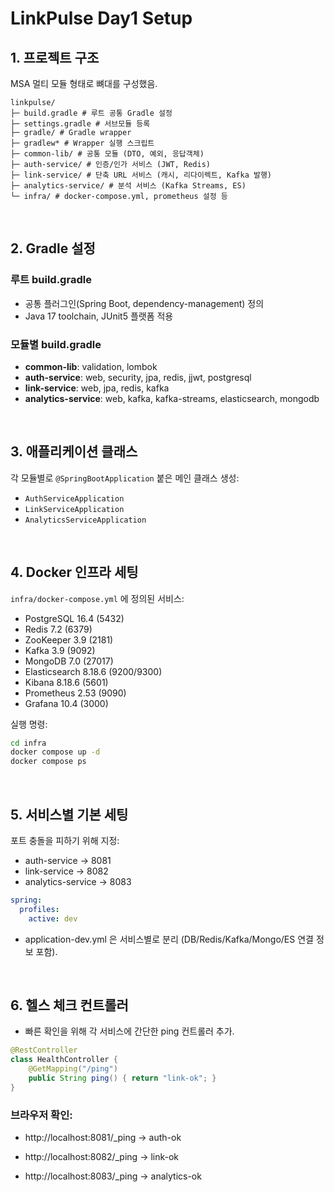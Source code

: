 # LinkPulse Day1 Setup

## 1. 프로젝트 구조

MSA 멀티 모듈 형태로 뼈대를 구성했음.

```
linkpulse/
├─ build.gradle # 루트 공통 Gradle 설정
├─ settings.gradle # 서브모듈 등록
├─ gradle/ # Gradle wrapper
├─ gradlew* # Wrapper 실행 스크립트
├─ common-lib/ # 공통 모듈 (DTO, 예외, 응답객체)
├─ auth-service/ # 인증/인가 서비스 (JWT, Redis)
├─ link-service/ # 단축 URL 서비스 (캐시, 리다이렉트, Kafka 발행)
├─ analytics-service/ # 분석 서비스 (Kafka Streams, ES)
└─ infra/ # docker-compose.yml, prometheus 설정 등
```
<br/>

## 2. Gradle 설정

### 루트 build.gradle
- 공통 플러그인(Spring Boot, dependency-management) 정의
- Java 17 toolchain, JUnit5 플랫폼 적용


### 모듈별 build.gradle
- **common-lib**: validation, lombok
- **auth-service**: web, security, jpa, redis, jjwt, postgresql
- **link-service**: web, jpa, redis, kafka
- **analytics-service**: web, kafka, kafka-streams, elasticsearch, mongodb

<br/>

## 3. 애플리케이션 클래스

각 모듈별로 `@SpringBootApplication` 붙은 메인 클래스 생성:
- `AuthServiceApplication`
- `LinkServiceApplication`
- `AnalyticsServiceApplication`

<br/>

## 4. Docker 인프라 세팅

`infra/docker-compose.yml` 에 정의된 서비스:

- PostgreSQL 16.4 (5432)
- Redis 7.2 (6379)
- ZooKeeper 3.9 (2181)
- Kafka 3.9 (9092)
- MongoDB 7.0 (27017)
- Elasticsearch 8.18.6 (9200/9300)
- Kibana 8.18.6 (5601)
- Prometheus 2.53 (9090)
- Grafana 10.4 (3000)

실행 명령:
```bash
cd infra
docker compose up -d
docker compose ps
```

<br/>

## 5. 서비스별 기본 세팅

포트 충돌을 피하기 위해 지정:

- auth-service → 8081
- link-service → 8082
- analytics-service → 8083

```yml
spring:
  profiles:
    active: dev
```
- application-dev.yml 은 서비스별로 분리 (DB/Redis/Kafka/Mongo/ES 연결 정보 포함).

<br/>

## 6. 헬스 체크 컨트롤러

- 빠른 확인을 위해 각 서비스에 간단한 ping 컨트롤러 추가.

```java
@RestController
class HealthController {
    @GetMapping("/ping")
    public String ping() { return "link-ok"; }
}
```


### 브라우저 확인:

- http://localhost:8081/_ping
→ auth-ok

- http://localhost:8082/_ping
→ link-ok

- http://localhost:8083/_ping
→ analytics-ok

